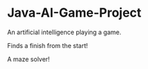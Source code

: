 # Java-AI-Game-Project
An artificial intelligence playing a game.

Finds a finish from the start!

A maze solver!



